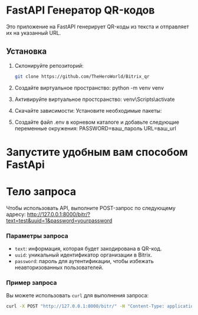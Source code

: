 # FastAPI Генератор QR-кодов


Это приложение на FastAPI генерирует QR-коды из текста и отправляет их на указанный URL.

## Установка

1. Склонируйте репозиторий:

   ```bash
   git clone https://github.com/TheHeroWorld/Bitrix_qr
2. Создайте виртуальное пространство:
    python -m venv venv
3. Активируйте виртуальное простсранство:
    venv\Scripts\activate
4. Скачайте зависимости:
    Установите необходимые пакеты:
5. Создайте файл .env в корневом каталоге и добавьте следующие переменные окружения:
    PASSWORD=ваш_пароль
    URL=ваш_url
# Запустите удобным вам способом FastApi

# Тело запроса

Чтобы использовать API, выполните POST-запрос по следующему адресу:
http://127.0.0.1:8000/bitr/?text=test&uuid=1&password=yourpassword

### Параметры запроса

- `text`: информация, которая будет закодирована в QR-код.
- `uuid`: уникальный идентификатор организации в Bitrix.
- `password`: пароль для аутентификации, чтобы избежать неавторизованных пользователей.

### Пример запроса

Вы можете использовать `curl` для выполнения запроса:

```bash
curl -X POST "http://127.0.0.1:8000/bitr/" -H "Content-Type: application/json" -d '{"text": "Информация для QR-кода", "uuid": "1", "password": "ваш_пароль"}'
